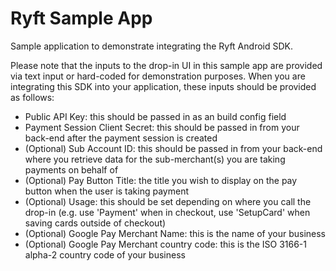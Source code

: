 # Ryft Sample App

Sample application to demonstrate integrating the Ryft Android SDK.

Please note that the inputs to the drop-in UI in this sample app are provided via text input or hard-coded for demonstration purposes.
When you are integrating this SDK into your application, these inputs should be provided as follows:

- Public API Key: this should be passed in as an build config field
- Payment Session Client Secret: this should be passed in from your back-end after the payment session is created
- (Optional) Sub Account ID: this should be passed in from your back-end where you retrieve data for the sub-merchant(s) you are taking payments on behalf of
- (Optional) Pay Button Title: the title you wish to display on the pay button when the user is taking payment
- (Optional) Usage: this should be set depending on where you call the drop-in (e.g. use 'Payment' when in checkout, use 'SetupCard' when saving cards outside of checkout)
- (Optional) Google Pay Merchant Name: this is the name of your business
- (Optional) Google Pay Merchant country code: this is the ISO 3166-1 alpha-2 country code of your business